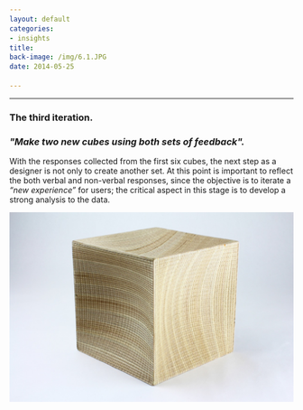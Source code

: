 ```yaml
---
layout: default
categories:
- insights
title: 
back-image: /img/6.1.JPG
date: 2014-05-25

---
```


<hr/>

<h3 class="col-md-8 col-md-offset-2 vcenter">The third iteration.</h3>
<h3 class="col-md-8 col-md-offset-2 vcenter"><em>"Make two new cubes using both sets of feedback".</em></h3>

<p class="col-md-10 col-md-offset-1 justify">With the responses collected from the first six cubes, the next step as a designer is not only to create another set. At this point is important to reflect the both verbal and non-verbal responses, since the objective is to iterate a <em>“new experience”</em> for users; the critical aspect in this stage is to develop a strong analysis to the data. </p>

<p class="col-md-8 col-md-offset-2"><img class="img-responsive" src="/img/7.1.JPG" alt="Plywood Vortex"/></p>
